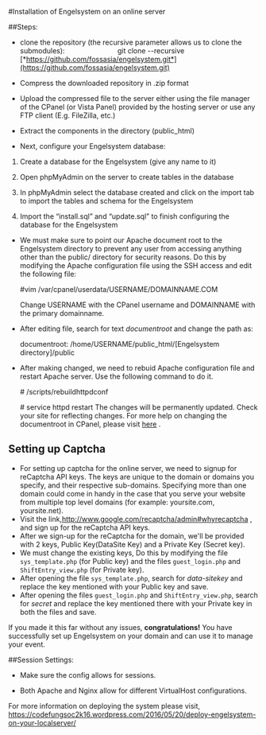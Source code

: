 #Installation of Engelsystem on an online server

##Steps:

*  clone the repository (the recursive parameter allows us to clone the submodules):                           git clone --recursive [*https://github.com/fossasia/engelsystem.git*](https://github.com/fossasia/engelsystem.git)

*  Compress the downloaded repository in .zip format

*  Upload the compressed file to the server either using the file manager of the CPanel (or Vista Panel) provided by the hosting server or use any FTP client (E.g. FileZilla, etc.)

*  Extract the components in the directory (public\_html)

*  Next, configure your Engelsystem database:



1.  Create a database for the Engelsystem (give any name to it)

2.  Open phpMyAdmin on the server to create tables in the database

3.  In phpMyAdmin select the database created and click on the import tab to import the tables and schema for the Engelsystem

4.  Import the “install.sql” and “update.sql” to finish configuring the database for the Engelsystem



*  We must make sure to point our Apache document root to the Engelsystem directory to prevent any user from accessing anything other than the public/ directory for security reasons. Do this by modifying the Apache configuration file using the SSH access and edit the following file:

    \#vim /var/cpanel/userdata/USERNAME/DOMAINNAME.COM

    Change USERNAME with the CPanel username and DOMAINNAME with the primary domainname.

*  After editing file, search for text *documentroot* and change the path as:

    documentroot: /home/USERNAME/public\_html/\[Engelsystem directory\]/public

*  After making changed, we need to rebuid Apache configuration file and restart Apache server. Use the following command to do it.

    \# /scripts/rebuildhttpdconf

    \# service httpd restart
    The changes will be permanently updated. Check your site for reflecting changes. For more help on changing the documentroot in CPanel, please visit [here](http://tecadmin.net/how-to-change-document-root-of-primary-domain-in-cpanel/) .

## Setting up Captcha  
*  For setting up captcha for the online server, we need to signup for reCaptcha API keys. The keys are unique to the domain or domains you specify, and their respective sub-domains. Specifying more than one domain could come in handy in the case that you serve your website from multiple top level domains (for example: yoursite.com, yoursite.net).
*  Visit the link,http://www.google.com/recaptcha/admin#whyrecaptcha , and sign up for the reCaptcha API keys.
*  After we sign-up for the reCaptcha for the domain, we'll be provided with 2 keys, Public Key(DataSite Key) and a Private Key (Secret key).
*  We must change the existing keys, Do this by modifying the file `sys_template.php` (for Public key) and the files `guest_login.php` and `ShiftEntry_view.php` (for Private key). 
*  After opening the file `sys_template.php`, search for *data-sitekey* and replace the key mentioned with your Public key and save.
*  After opening the files `guest_login.php` and `ShiftEntry_view.php`, search for *secret* and replace the key mentioned there with your Private key in both the files and save.

If you made it this far without any issues, **congratulations!** You have successfully set up Engelsystem on your domain and can use it to manage your event.

##Session Settings:

-   Make sure the config allows for sessions.

-   Both Apache and Nginx allow for different VirtualHost configurations.

For more information on deploying the system please visit, https://codefungsoc2k16.wordpress.com/2016/05/20/deploy-engelsystem-on-your-localserver/

